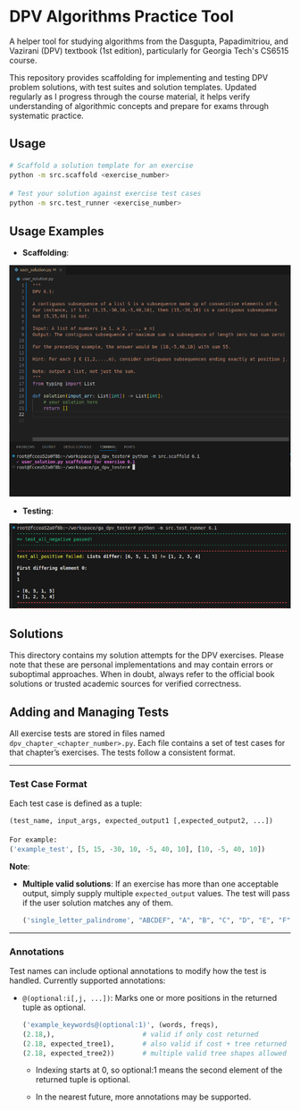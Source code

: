 # DPV Algorithms Practice Tool

A helper tool for studying algorithms from the Dasgupta, Papadimitriou, and Vazirani (DPV) textbook (1st edition), particularly for Georgia Tech's CS6515 course.

This repository provides scaffolding for implementing and testing DPV problem solutions, with test suites and solution templates. Updated regularly as I progress through the course material, it helps verify understanding of algorithmic concepts and prepare for exams through systematic practice.

## Usage

```bash
# Scaffold a solution template for an exercise
python -m src.scaffold <exercise_number>

# Test your solution against exercise test cases  
python -m src.test_runner <exercise_number>
```

## Usage Examples
- **Scaffolding**:

![](assets/scaffold_example.png)

- **Testing**:

![](assets/test_example_pass_fail.png)

## Solutions
This directory contains my solution attempts for the DPV exercises. Please note that these are personal implementations and may contain errors or suboptimal approaches. When in doubt, always refer to the official book solutions or trusted academic sources for verified correctness.


## Adding and Managing Tests

All exercise tests are stored in files named `dpv_chapter_<chapter_number>.py`. Each file contains a set of test cases for that chapter’s exercises. The tests follow a consistent format.

---
### Test Case Format
Each test case is defined as a tuple:
```python
(test_name, input_args, expected_output1 [,expected_output2, ...])

For example:
('example_test', [5, 15, -30, 10, -5, 40, 10], [10, -5, 40, 10])
```
**Note**:
- **Multiple valid solutions**: If an exercise has more than one acceptable output, simply supply multiple `expected_output` values. The test will pass if the user solution matches any of them.

    ```python
    ('single_letter_palindrome', "ABCDEF", "A", "B", "C", "D", "E", "F")
    ```
---
### Annotations
Test names can include optional annotations to modify how the test is handled. Currently supported annotations:

- `@(optional:i[,j, ...])`: Marks one or more positions in the returned tuple as optional.
    ```python
    ('example_keywords@(optional:1)', (words, freqs),
    (2.18,),                      # valid if only cost returned
    (2.18, expected_tree1),       # also valid if cost + tree returned
    (2.18, expected_tree2))       # multiple valid tree shapes allowed
    ```
    - Indexing starts at 0, so optional:1 means the second element of the returned tuple is optional.

    - In the nearest future, more annotations may be supported.